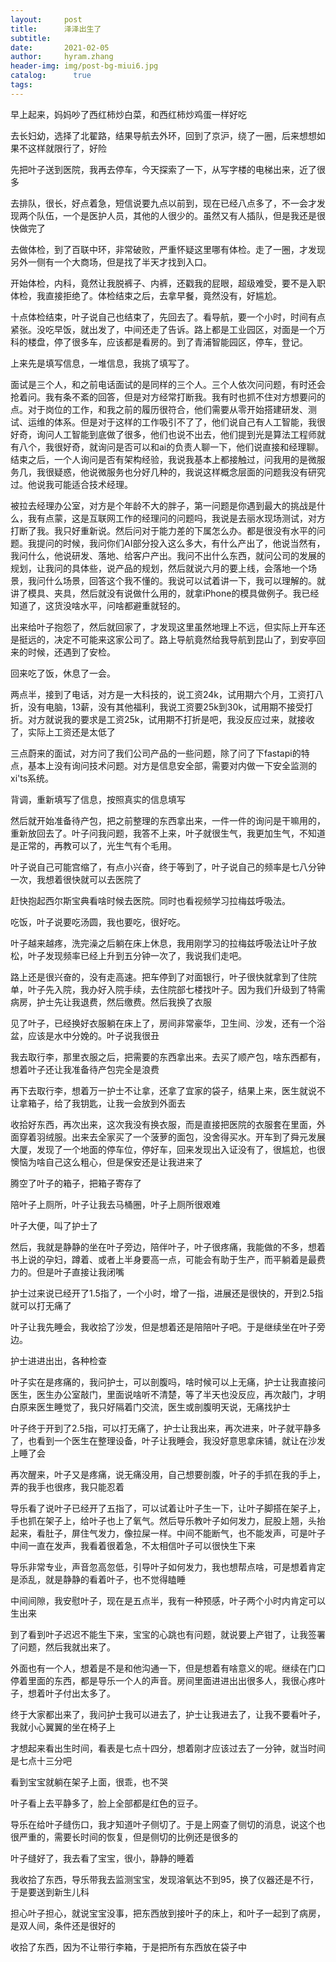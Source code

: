 ```yaml
---
layout:     post
title:      泽泽出生了
subtitle:   
date:       2021-02-05
author:     hyram.zhang
header-img: img/post-bg-miui6.jpg
catalog: 	  true
tags:
---
```


早上起来，妈妈吵了西红柿炒白菜，和西红柿炒鸡蛋一样好吃

去长妇幼，选择了北翟路，结果导航去外环，回到了京沪，绕了一圈，后来想想如果不这样就限行了，好险

先把叶子送到医院，我再去停车，今天探索了一下，从写字楼的电梯出来，近了很多

去排队，很长，好点着急，短信说要九点以前到，现在已经八点多了，不一会才发现两个队伍，一个是医护人员，其他的人很少的。虽然又有人插队，但是我还是很快做完了

去做体检，到了百联中环，非常破败，严重怀疑这里哪有体检。走了一圈，才发现另外一侧有一个大商场，但是找了半天才找到入口。

开始体检，内科，竟然让我脱裤子、内裤，还戳我的屁眼，超级难受，要不是入职体检，我直接拒绝了。体检结束之后，去拿早餐，竟然没有，好尴尬。

十点体检结束，叶子说自己也结束了，先回去了。看导航，要一个小时，时间有点紧张。没吃早饭，就出发了，中间还走了告诉。路上都是工业园区，对面是一个万科的楼盘，停了很多车，应该都是看房的。到了青浦智能园区，停车，登记。

上来先是填写信息，一堆信息，我挑了填写了。

面试是三个人，和之前电话面试的是同样的三个人。三个人依次问问题，有时还会抢着问。我有条不紊的回答，但是对方经常打断我。我有时也抓不住对方想要问的点。对于岗位的工作，和我之前的履历很符合，他们需要从零开始搭建研发、测试、运维的体系。但是对于这样的工作吸引不了了，他们说自己有人工智能，我很好奇，询问人工智能到底做了很多，他们也说不出去，他们提到光是算法工程师就有八个，我很好奇，就询问是否可以和ai的负责人聊一下，他们说直接和经理聊。结束之后，一个人询问是否有架构经验，我说我基本上都接触过，问我用的是微服务几，我很疑惑，他说微服务也分好几种的，我说这样概念层面的问题我没有研究过。他说我可能适合技术经理。

被拉去经理办公室，对方是个年龄不大的胖子，第一问题是你遇到最大的挑战是什么，我有点蒙，这是互联网工作的经理问的问题吗，我说是去丽水现场测试，对方打断了我。我只好重新说。然后问对于能力差的下属怎么办。都是很没有水平的问题。我提问的时候，我问你们AI部分投入这么多大，有什么产出了，他说当然有，我问什么，他说研发、落地、给客户产出。我问不出什么东西，就问公司的发展的规划，让我问的具体些，说产品的规划，然后就说六月的要上线，会落地一个场景，我问什么场景，回答这个我不懂的。我说可以试着讲一下，我可以理解的。就讲了模具、夹具，然后就没有说做什么用的，就拿iPhone的模具做例子。我已经知道了，这货没啥水平，问啥都避重就轻的。

出来给叶子抱怨了，然后就回家了，才发现这里虽然地理上不远，但实际上开车还是挺远的，决定不可能来这家公司了。路上导航竟然给我导航到昆山了，到安亭回来的时候，还遇到了安检。

回来吃了饭，休息了一会。

两点半，接到了电话，对方是一大科技的，说工资24k，试用期六个月，工资打八折，没有电脑，13薪，没有其他福利，我说工资要25k到30k，试用期不接受打折。对方就说我的要求是工资25k，试用期不打折是吧，我没反应过来，就接收了，实际上工资还是太低了

三点蔚来的面试，对方问了我们公司产品的一些问题，除了问了下fastapi的特点，基本上没有询问技术问题。对方是信息安全部，需要对内做一下安全监测的xi'ts系统。

背调，重新填写了信息，按照真实的信息填写

然后就开始准备待产包，把之前整理的东西拿出来，一件一件的询问是干嘛用的，重新放回去了。叶子问我问题，我答不上来，叶子就很生气，我更加生气，不知道是正常的，再教可以了，光生气有个毛用。

叶子说自己可能宫缩了，有点小兴奋，终于等到了，叶子说自己的频率是七八分钟一次，我想着很快就可以去医院了

赶快抱起西尔斯宝典看啥时候去医院。同时也看视频学习拉梅兹呼吸法。

吃饭，叶子说要吃汤圆，我也要吃，很好吃。

叶子越来越疼，洗完澡之后躺在床上休息，我用刚学习的拉梅兹呼吸法让叶子放松，叶子发现频率已经上升到五分钟一次了，我说我们走吧。

路上还是很兴奋的，没有走高速。把车停到了对面银行，叶子很快就拿到了住院单，叶子先入院，我办好入院手续，去住院部七楼找叶子。因为我们升级到了特需病房，护士先让我退费，然后缴费。然后我换了衣服

见了叶子，已经换好衣服躺在床上了，房间非常豪华，卫生间、沙发，还有一个浴盆，应该是水中分娩的。叶子说我很丑

我去取行李，那里衣服之后，把需要的东西拿出来。去买了顺产包，啥东西都有，想着叶子还让我准备待产包完全是浪费

再下去取行李，想着万一护士不让拿，还拿了宜家的袋子，结果上来，医生就说不让拿箱子，给了我钥匙，让我一会放到外面去

收拾好东西，再次出来，这次我没有换衣服，而是直接把医院的衣服套在里面，外面穿着羽绒服。出来去全家买了一个菠萝的面包，没舍得买水。开车到了舜元发展大厦，发现了一个地面的停车位，停好车，回来发现出入证没有了，很尴尬，也很懊恼为啥自己这么粗心，但是保安还是让我进来了

腾空了叶子的箱子，把箱子寄存了

陪叶子上厕所，叶子让我去马桶圈，叶子上厕所很艰难

叶子大便，叫了护士了

然后，我就是静静的坐在叶子旁边，陪伴叶子，叶子很疼痛，我能做的不多，想着书上说的孕妇，蹲着、或者上半身要高一点，可能会有助于生产，而平躺着是最费力的。但是叶子直接让我闭嘴

护士过来说已经开了1.5指了，一个小时，增了一指，进展还是很快的，开到2.5指就可以打无痛了

叶子让我先睡会，我收拾了沙发，但是想着还是陪陪叶子吧。于是继续坐在叶子旁边。

护士进进出出，各种检查

叶子实在是疼痛的，我问护士，可以剖腹吗，啥时候可以上无痛，护士让我直接问医生，医生办公室敲门，里面说啥听不清楚，等了半天也没反应，再次敲门，才明白原来医生睡觉了，我只好隔着门交流，医生或剖腹明天说，无痛找护士

叶子终于开到了2.5指，可以打无痛了，护士让我出来，再次进来，叶子就平静多了，也看到一个医生在整理设备，叶子让我睡会，我没好意思拿床铺，就让在沙发上睡了会

再次醒来，叶子又是疼痛，说无痛没用，自己想要剖腹，叶子的手抓在我的手上，弄的我手也很疼，我只能忍着

导乐看了说叶子已经开了五指了，可以试着让叶子生一下，让叶子脚搭在架子上，手也抓在架子上，给叶子也上了氧气。然后导乐教叶子如何发力，屁股上翘，头抬起来，看肚子，屏住气发力，像拉屎一样。中间不能断气，也不能发声，可是叶子中间一直在发声，我看着很着急，不太相信叶子可以很快生下来

导乐非常专业，声音忽高忽低，引导叶子如何发力，我也想帮点啥，可是想着肯定是添乱，就是静静的看着叶子，也不觉得瞌睡

中间间隙，我安慰叶子，现在是五点半，我有一种预感，叶子两个小时内肯定可以生出来

到了看到叶子迟迟不能生下来，宝宝的心跳也有问题，就说要上产钳了，让我签署了问题，然后我就出来了。

外面也有一个人，想着是不是和他沟通一下，但是想着有啥意义的呢。继续在门口停着里面的东西，都是导乐一个人的声音。房间里面进进出出很多人，我很心疼叶子，想着叶子付出太多了。

终于大家都出来了，我问护士我可以进去了，护士让我进去了，让我不要看叶子，我就小心翼翼的坐在椅子上

才想起来看出生时间，看表是七点十四分，想着刚才应该过去了一分钟，就当时间是七点十三分吧

看到宝宝就躺在架子上面，很乖，也不哭

叶子看上去平静多了，脸上全部都是红色的豆子。

导乐在给叶子缝伤口，我才知道叶子侧切了。于是上网查了侧切的消息，说这个也很严重的，需要长时间的恢复，但是侧切的比例还是很多的

叶子缝好了，我去看了宝宝，很小，静静的睡着

我收拾了东西，导乐带我去监测宝宝，发现溶氧达不到95，换了仪器还是不行，于是要送到新生儿科

担心叶子担心，就说宝宝没事，把东西放到接叶子的床上，和叶子一起到了病房，是双人间，条件还是很好的

收拾了东西，因为不让带行李箱，于是把所有东西放在袋子中 